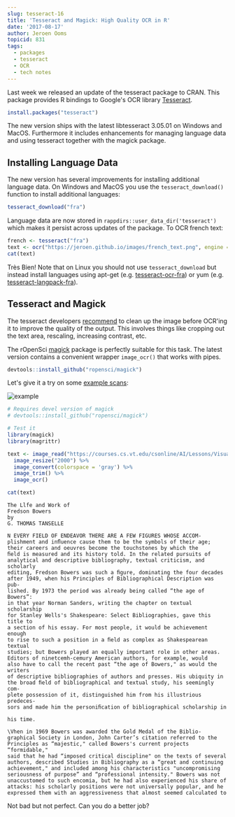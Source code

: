 ```yaml
---
slug: tesseract-16
title: 'Tesseract and Magick: High Quality OCR in R'
date: '2017-08-17'
author: Jeroen Ooms
topicid: 831
tags:
  - packages
  - tesseract
  - OCR
  - tech notes
---
```


Last week we released an update of the tesseract package to CRAN. This package provides R bindings to Google's OCR library [Tesseract](https://en.wikipedia.org/wiki/Tesseract_(software)).

```r
install.packages("tesseract")
```

The new version ships with the latest libtesseract 3.05.01 on Windows and MacOS. Furthermore it includes enhancements for managing language data and using tesseract together with the magick package.


## Installing Language Data

The new version has several improvements for installing additional language data. On Windows and MacOS you use the `tesseract_download()` function to install additional languages:

```r
tesseract_download("fra")
```

Language data are now stored in `rappdirs::user_data_dir('tesseract')` which makes it persist across updates of the package. To OCR french text:

```r
french <- tesseract("fra")
text <- ocr("https://jeroen.github.io/images/french_text.png", engine = french)
cat(text)
```

Très Bien! Note that on Linux you should not use `tesseract_download` but instead install languages using apt-get (e.g. [tesseract-ocr-fra](https://packages.debian.org/testing/tesseract-ocr-fra)) or yum (e.g. [tesseract-langpack-fra](https://apps.fedoraproject.org/packages/tesseract-langpack-fra)).

## Tesseract and Magick

The tesseract developers [recommend](https://github.com/tesseract-ocr/tesseract/wiki/ImproveQuality) to clean up the image before OCR'ing it to improve the quality of the output. This involves things like cropping out the text area, rescaling, increasing contrast, etc.

The rOpenSci [magick](/blog/2017/08/15/magick-10) package is perfectly suitable for this task. The latest version contains a convenient wrapper `image_ocr()` that works with pipes.

```r
devtools::install_github("ropensci/magick")
```


Let's give it a try on some [example scans](https://courses.cs.vt.edu/csonline/AI/Lessons/VisualProcessing/OCRscans.html):

![example](https://courses.cs.vt.edu/csonline/AI/Lessons/VisualProcessing/OCRscans_files/bowers.jpg)

```r
# Requires devel version of magick
# devtools::install_github("ropensci/magick")

# Test it
library(magick)
library(magrittr)

text <- image_read("https://courses.cs.vt.edu/csonline/AI/Lessons/VisualProcessing/OCRscans_files/bowers.jpg") %>%
  image_resize("2000") %>%
  image_convert(colorspace = 'gray') %>%
  image_trim() %>%
  image_ocr()

cat(text)
```

```
The Llfe and Work of
Fredson Bowers
by
G. THOMAS TANSELLE

N EVERY FIELD OF ENDEAVOR THERE ARE A FEW FIGURES WHOSE ACCOM-
plishment and inﬂuence cause them to be the symbols of their age;
their careers and oeuvres become the touchstones by which the
ﬁeld is measured and its history told. In the related pursuits of
analytical and descriptive bibliography, textual criticism, and scholarly
editing, Fredson Bowers was such a ﬁgure, dominating the four decades
after 1949, when his Principles of Bibliographical Description was pub-
lished. By 1973 the period was already being called “the age of Bowers”:
in that year Norman Sanders, writing the chapter on textual scholarship
for Stanley Wells's Shakespeare: Select Bibliographies, gave this title to
a section of his essay. For most people, it would be achievement enough
to rise to such a position in a ﬁeld as complex as Shakespearean textual
studies; but Bowers played an equally important role in other areas.
Editors of ninetcemh-cemury American authors, for example, would
also have to call the recent past “the age of Bowers," as would the writers
of descriptive bibliographies of authors and presses. His ubiquity in
the broad ﬁeld of bibliographical and textual study, his seemingly com-
plete possession of it, distinguished him from his illustrious predeces-
sors and made him the personiﬁcation of bibliographical scholarship in

his time.

\Vhen in 1969 Bowers was awarded the Gold Medal of the Biblio-
graphical Society in London, John Carter’s citation referred to the
Principles as “majestic," called Bowers's current projects “formidable,"
said that he had “imposed critical discipline" on the texts of several
authors, described Studies in Bibliography as a “great and continuing
achievement," and included among his characteristics "uncompromising
seriousness of purpose” and “professional intensity." Bowers was not
unaccustomed to such encomia, but he had also experienced his share of
attacks: his scholarly positions were not universally popular, and he
expressed them with an aggressiveness that almost seemed calculated to
```

Not bad but not perfect. Can you do a better job?
